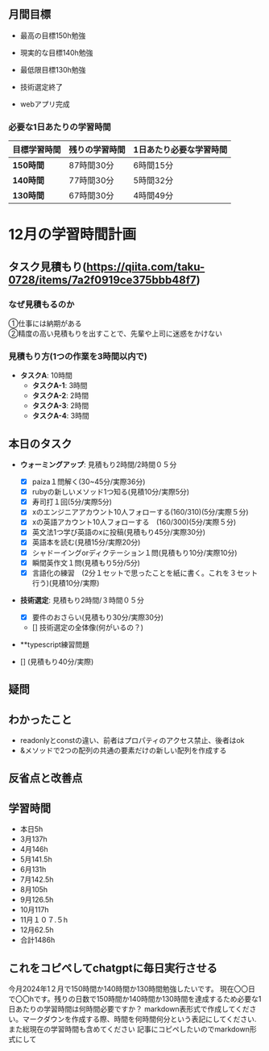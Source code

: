 
## 月間目標
- 最高の目標150h勉強
- 現実的な目標140h勉強
- 最低限目標130h勉強

- 技術選定終了
- webアプリ完成

### 必要な1日あたりの学習時間

| 目標学習時間 | 残りの学習時間 | 1日あたり必要な学習時間 |
|--------------|----------------|-------------------------|
| **150時間**  | 87時間30分     | 6時間15分              |
| **140時間**  | 77時間30分     | 5時間32分              |
| **130時間**  | 67時間30分     | 4時間49分              |



# 12月の学習時間計画




## タスク見積もり(https://qiita.com/taku-0728/items/7a2f0919ce375bbb48f7)
### なぜ見積もるのか   
①仕事には納期がある  
②精度の高い見積もりを出すことで、先輩や上司に迷惑をかけない

### 見積もり方(1つの作業を3時間以内で)
- **タスクA**: 10時間
  - **タスクA-1**: 3時間
  - **タスクA-2**: 2時間
  - **タスクA-3**: 2時間
  - **タスクA-4**: 3時間


## 本日のタスク

  - **ウォーミングアップ**: 見積もり2時間/2時間０５分
    - [x] paiza１問解く(30~45分/実際36分)
    - [x] rubyの新しいメソッド1つ知る(見積10分/実際5分)
    - [x] 寿司打１回(5分/実際5分)
    - [x] xのエンジニアアカウント10人フォローする(160/310)(5分/実際５分)
    - [x] xの英語アカウント10人フォローする　(160/300)(5分/実際５分)
    - [x] 英文法1つ学び英語のxに投稿(見積もり45分/実際30分)
    - [x] 英語本を読む(見積15分/実際20分)
    - [x] シャドーイングorディクテーション１問(見積もり10分/実際10分)
    - [x] 瞬間英作文１問(見積もり5分/5分)
    - [x] 言語化の練習　(2分１セットで思ったことを紙に書く。これを３セット行う)(見積10分/実際) 
  - **技術選定**: 見積もり2時間/３時間０５分
     - [x] 要件のおさらい(見積もり30分/実際30分)
     - [] 技術選定の全体像(何がいるの？)
  
    
  - **typescript練習問題
  - [] (見積もり40分/実際)
    
  
    

## 疑問




## わかったこと
- readonlyとconstの違い、前者はプロパティのアクセス禁止、後者はok
- &メソッドで2つの配列の共通の要素だけの新しい配列を作成する


## 反省点と改善点



## 学習時間
  - 本日5h
  - 3月137h
  - 4月146h
  - 5月141.5h
  - 6月131h
  - 7月142.5h
  - 8月105h
  - 9月126.5h
  - 10月117h
  - 11月１０７.５h
  - 12月62.5h
  - 合計1486h

 ## これをコピペしてchatgptに毎日実行させる
今月2024年1２月で150時間か140時間か130時間勉強したいです。
現在〇〇日で〇〇hです。残りの日数で150時間か140時間か130時間を達成するため必要な1日あたりの学習時間は何時間必要ですか？
markdown表形式で作成してください。マークダウンを作成する際、時間を何時間何分という表記にしてください.また総現在の学習時間も含めてください
記事にコピペしたいのでmarkdown形式にして
 
